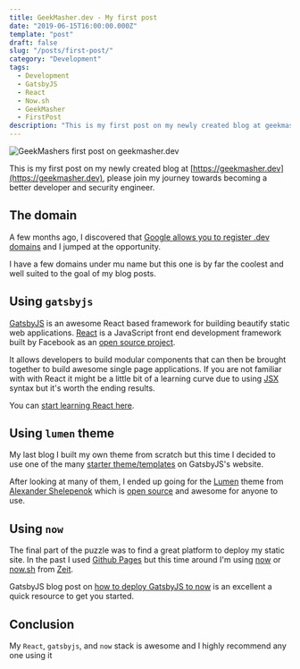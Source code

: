 ```yaml
---
title: GeekMasher.dev - My first post
date: "2019-06-15T16:00:00.000Z"
template: "post"
draft: false
slug: "/posts/first-post/"
category: "Development"
tags:
  - Development
  - GatsbyJS
  - React
  - Now.sh
  - GeekMasher
  - FirstPost
description: "This is my first post on my newly created blog at geekmasher.dev, please join my journey towards becoming a better developer and security engineer."
---
```


![GeekMashers first post on geekmasher.dev](/media/first-blog-banner-geekmasher.jpg)
<!-- https://elements.envato.com/blog-word-and-newspapers-PC6AD5P -->

This is my first post on my newly created blog at [https://geekmasher.dev](https://geekmasher.dev), please join my journey towards becoming a better developer and security engineer.

## The domain

A few months ago, I discovered that [Google allows you to register .dev domains](https://domains.google/tld/dev/) and I jumped at the opportunity.

I have a few domains under mu name but this one is by far the coolest and well suited to the goal of my blog posts.

## Using `gatsbyjs`

[GatsbyJS](https://gatsbyjs.org/) is an awesome React based framework for building beautify static web applications.
[React](https://reactjs.org/) is a JavaScript front end development framework built by Facebook as an [open source project](https://github.com/facebook/react/).

It allows developers to build modular components that can then be brought together to build awesome single page applications.
If you are not familiar with with React it might be a little bit of a learning curve due to using [JSX](https://reactjs.org/docs/introducing-jsx.html) syntax but it's worth the ending results.

You can [start learning React here](https://reactjs.org/tutorial/tutorial.html).

## Using `lumen` theme

My last blog I built my own theme from scratch but this time I decided to use one of the many [starter theme/templates](https://www.gatsbyjs.org/starters/?v=2) on GatsbyJS's website.

After looking at many of them, I ended up going for the [Lumen](https://www.gatsbyjs.org/starters/alxshelepenok/gatsby-starter-lumen/) theme from [Alexander Shelepenok](https://github.com/alxshelepenok) which is [open source](https://github.com/alxshelepenok/gatsby-starter-lumen) and awesome for anyone to use.

## Using `now`

The final part of the puzzle was to find a great platform to deploy my static site.
In the past I used [Github Pages](https://pages.github.com/) but this time around I'm using [now](https://zeit.co/now) or [now.sh](https://now.sh) from [Zeit](https://zeit.co/home).

GatsbyJS blog post on [how to deploy GatsbyJS to now](https://www.gatsbyjs.org/docs/deploying-to-now/) is an excellent a quick resource to get you started.

## Conclusion

My `React`, `gatsbyjs`, and `now` stack is awesome and I highly recommend any one using it 

